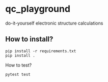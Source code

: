 # qc_playground
do-it-yourself electronic structure calculations 


## How to install?

```
pip install -r requirements.txt
pip install .
```

How to test?

```
pytest test
```
